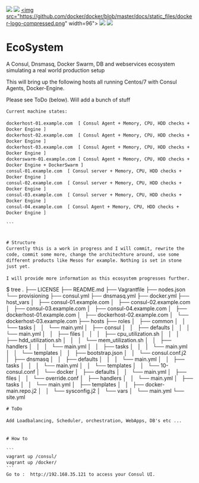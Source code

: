 <a href="http://consul.io"><img src="http://demo.consul.io/ui/static/consul-logo.png" width="48"></a>
<a href="http://www.thekelleys.org.uk/dnsmasq/doc.html"><img src="http://www.thekelleys.org.uk/dnsmasq/images/icon.png" width="48"></a>
<a href="https://www.docker.com"><img src="https://github.com/docker/docker/blob/master/docs/static_files/docker-logo-compressed.png" width=96"></a>
<a href="https://www.mongodb.com"><img src="https://www.mongodb.com/assets/MongoDB_Brand_Resources/MongoDB-Logo-5c3a7405a85675366beb3a5ec4c032348c390b3f142f5e6dddf1d78e2df5cb5c.png" width="96"></a>
<a href="https://nginx.com"><img src="https://www.nginx.com/wp-content/themes/nginx-theme/assets/img//logo.png" width="96"></a>

# EcoSystem
A Consul, Dnsmasq, Docker Swarm, DB and webservices ecosystem simulating a real world production setup

This will bring up the following hosts all running Centos/7 with Consul Agents, Docker-Engine.

Please see ToDo (below). Will add a bunch of stuff


````
Current machine states:

dockerhost-01.example.com  [ Consul Agent + Memory, CPU, HDD checks + Docker Engine ]
dockerhost-02.example.com  [ Consul Agent + Memory, CPU, HDD checks + Docker Engine ]
dockerhost-03.example.com  [ Consul Agent + Memory, CPU, HDD checks + Docker Engine ]
dockerswarm-01.example.com [ Consul Agent + Memory, CPU, HDD checks + Docker Engine + DockerSwarm ]
consul-01.example.com  [ Consul server + Memory, CPU, HDD checks + Docker Engine ]
consul-02.example.com  [ Consul server + Memory, CPU, HDD checks + Docker Engine ]
consul-03.example.com  [ Consul server + Memory, CPU, HDD checks + Docker Engine ]
consul-04.example.com  [ Consul Agent + Memory, CPU, HDD checks + Docker Engine ]

```


# Structure
Currently this is a work in progress and I will commit, rewrite the code, commit some more, change the architechture around, use some different products like Mesos for example. Nothing is set in stone just yet.

I will provide more information as this ecosystem progresses further.

````
$ tree
.
├── LICENSE
├── README.md
├── Vagrantfile
├── nodes.json
└── provisioning
    ├── consul.yml
    ├── dnsmasq.yml
    ├── docker.yml
    ├── host_vars
    │   ├── consul-01.example.com
    │   ├── consul-02.example.com
    │   ├── consul-03.example.com
    │   ├── consul-04.example.com
    │   ├── dockerhost-01.example.com
    │   ├── dockerhost-02.example.com
    │   └── dockerhost-03.example.com
    ├── hosts
    ├── roles
    │   ├── common
    │   │   └── tasks
    │   │       └── main.yml
    │   ├── consul
    │   │   ├── defaults
    │   │   │   └── main.yml
    │   │   ├── files
    │   │   │   ├── cpu_utilization.sh
    │   │   │   ├── hdd_utilization.sh
    │   │   │   └── mem_utilization.sh
    │   │   ├── handlers
    │   │   │   └── main.yml
    │   │   ├── tasks
    │   │   │   └── main.yml
    │   │   └── templates
    │   │       ├── bootstrap.json
    │   │       └── consul.conf.j2
    │   ├── dnsmasq
    │   │   ├── defaults
    │   │   │   └── main.yml
    │   │   ├── tasks
    │   │   │   └── main.yml
    │   │   └── templates
    │   │       └── 10-consul.conf
    │   └── docker
    │       ├── defaults
    │       │   └── main.yml
    │       ├── files
    │       │   └── override.conf
    │       ├── handlers
    │       │   └── main.yml
    │       ├── tasks
    │       │   └── main.yml
    │       ├── templates
    │       │   ├── docker-main.repo.j2
    │       │   └── sysconfig.j2
    │       └── vars
    │           └── main.yml
    └── site.yml

````
# ToDo

Add Loadbalancing, Scheduler, orchestration, WebApps, DB's etc ...


# How to 

```
vagrant up /consul/
vagrant up /docker/
```
Go to :  http://192.168.35.121 to access your Consul UI.



